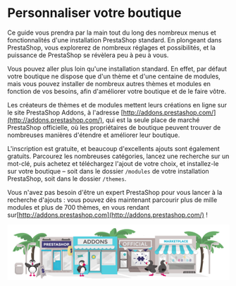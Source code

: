 # Personnaliser votre boutique

Ce guide vous prendra par la main tout du long des nombreux menus et fonctionnalités d'une installation PrestaShop standard. En plongeant dans PrestaShop, vous explorerez de nombreux réglages et possibilités, et la puissance de PrestaShop se révèlera peu à peu à vous.

Vous pouvez aller plus loin qu'une installation standard. En effet, par défaut votre boutique ne dispose que d'un thème et d'une centaine de modules, mais vous pouvez installer de nombreux autres thèmes et modules en fonction de vos besoins, afin d'améliorer votre boutique et de le faire vôtre.

Les créateurs de thèmes et de modules mettent leurs créations en ligne sur le site PrestaShop Addons, à l'adresse [http://addons.prestashop.com/](http://addons.prestashop.com/), qui est la seule place de marché PrestaShop officielle, où les propriétaires de boutique peuvent trouver de nombreuses manières d'étendre et améliorer leur boutique.

L'inscription est gratuite, et beaucoup d'excellents ajouts sont également gratuits. Parcourez les nombreuses catégories, lancez une recherche sur un mot-clé, puis achetez et téléchargez l'ajout de votre choix, et installez-le sur votre boutique – soit dans le dossier `/modules` de votre installation PrestaShop, soit dans le dossier `/themes`.

Vous n'avez pas besoin d'être un expert PrestaShop pour vous lancer à la recherche d'ajouts : vous pouvez dès maintenant parcourir plus de mille modules et plus de 700 thèmes, en vous rendant sur[http://addons.prestashop.com](http://addons.prestashop.com/) !

![](../.gitbook/assets/51839807.png)

